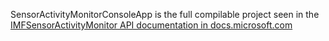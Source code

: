 SensorActivityMonitorConsoleApp is the full compilable project seen in the [IMFSensorActivityMonitor API documentation in docs.microsoft.com](https://docs.microsoft.com/windows/win32/api/mfidl/nn-mfidl-imfsensoractivitymonitor)